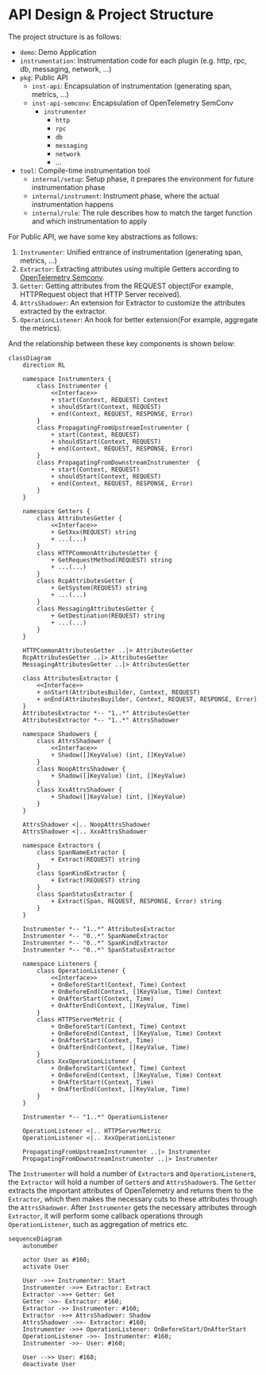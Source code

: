 # API Design & Project Structure

The project structure is as follows:

- `demo`: Demo Application
- `instrumentation`: Instrumentation code for each plugin (e.g. http, rpc, db, messaging, network, ...)
- `pkg`: Public API
    - `inst-api`: Encapsulation of instrumentation (generating span, metrics, ...)
    - `inst-api-semconv`: Encapsulation of OpenTelemetry SemConv
        - `instrumenter`
            - `http`
            - `rpc`
            - `db`
            - `messaging`
            - `network`
            - ...
- `tool`: Compile-time instrumentation tool
  - `internal/setup`: Setup phase, it prepares the environment for future instrumentation phase
  - `internal/instrument`: Instrument phase, where the actual instrumentation happens
  - `internal/rule`: The rule describes how to match the target function and which instrumentation to apply

For Public API, we have some key abstractions as follows:

1. `Instrumenter`: Unified entrance of instrumentation (generating span, metrics, ...)
2. `Extractor`: Extracting attributes using multiple Getters according to [OpenTelemetry Semconv](https://opentelemetry.io/docs/specs/semconv/).
3. `Getter`: Getting attributes from the REQUEST object(For example, HTTPRequest object that HTTP Server received).
4. `AttrsShadower`: An extension for Extractor to customize the attributes extracted by the extractor.
5. `OperationListener`: An hook for better extension(For example, aggregate the metrics).

And the relationship between these key components is shown below:

```mermaid
classDiagram
    direction RL

    namespace Instrumenters {
        class Instrumenter {
            <<Interface>>
            + start(Context, REQUEST) Context
            + shouldStart(Context, REQUEST)
            + end(Context, REQUEST, RESPONSE, Error)
        }
        class PropagatingFromUpstreamInstrumenter {
            + start(Context, REQUEST)
            + shouldStart(Context, REQUEST)
            + end(Context, REQUEST, RESPONSE, Error)
        }
        class PropagatingFromDownstreamInstrumenter  {
            + start(Context, REQUEST)
            + shouldStart(Context, REQUEST)
            + end(Context, REQUEST, RESPONSE, Error)
        }
    }

    namespace Getters {
        class AttributesGetter {
            <<Interface>>
            + GetXxx(REQUEST) string
            + ...(...)
        }
        class HTTPCommonAttributesGetter {
            + GetRequestMethod(REQUEST) string
            + ...(...)
        }
        class RcpAttributesGetter {
            + GetSystem(REQUEST) string
            + ...(...)
        }
        class MessagingAttributesGetter {
            + GetDestination(REQUEST) string
            + ...(...)
        }
    }

    HTTPCommonAttributesGetter ..|> AttributesGetter
    RcpAttributesGetter ..|> AttributesGetter
    MessagingAttributesGetter ..|> AttributesGetter

    class AttributesExtractor {
        <<Interface>>
        + onStart(AttributesBuilder, Context, REQUEST)
        + onEnd(AttributesBuyilder, Context, REQUEST, RESPONSE, Error)
    }
    AttributesExtractor *-- "1..*" AttributesGetter
    AttributesExtractor *-- "1..*" AttrsShadower

    namespace Shadowers {
        class AttrsShadower {
            <<Interface>>
            + Shadow([]KeyValue) (int, []KeyValue)
        }
        class NoopAttrsShadower {
            + Shadow([]KeyValue) (int, []KeyValue)
        }
        class XxxAttrsShadower {
            + Shadow([]KeyValue) (int, []KeyValue)
        }
    }

    AttrsShadower <|.. NoopAttrsShadower
    AttrsShadower <|.. XxxAttrsShadower

    namespace Extractors {
        class SpanNameExtractor {
            + Extract(REQUEST) string
        }
        class SpanKindExtractor {
            + Extract(REQUEST) string
        }
        class SpanStatusExtractor {
            + Extract(Span, REQUEST, RESPONSE, Error) string
        }
    }

    Instrumenter *-- "1..*" AttributesExtractor
    Instrumenter *-- "0..*" SpanNameExtractor
    Instrumenter *-- "0..*" SpanKindExtractor
    Instrumenter *-- "0..*" SpanStatusExtractor

    namespace Listeners {
        class OperationListener {
            <<Interface>>
            + OnBeforeStart(Context, Time) Context
            + OnBeforeEnd(Context, []KeyValue, Time) Context
            + OnAfterStart(Context, Time)
            + OnAfterEnd(Context, []KeyValue, Time)
        }
        class HTTPServerMetric {
            + OnBeforeStart(Context, Time) Context
            + OnBeforeEnd(Context, []KeyValue, Time) Context
            + OnAfterStart(Context, Time)
            + OnAfterEnd(Context, []KeyValue, Time)
        }
        class XxxOperationListener {
            + OnBeforeStart(Context, Time) Context
            + OnBeforeEnd(Context, []KeyValue, Time) Context
            + OnAfterStart(Context, Time)
            + OnAfterEnd(Context, []KeyValue, Time)
        }
    }

    Instrumenter *-- "1..*" OperationListener

    OperationListener <|.. HTTPServerMetric
    OperationListener <|.. XxxOperationListener

    PropagatingFromUpstreamInstrumenter ..|> Instrumenter
    PropagatingFromDownstreamInstrumenter ..|> Instrumenter
```

The `Instrumenter` will hold a number of `Extractor`s and `OperationListener`s, the `Extractor` will
hold a number of `Getter`s and `AttrsShadower`s. The `Getter` extracts the important attributes of
OpenTelemetry and returns them to the `Extractor`, which then makes the necessary cuts to these
attributes through the `AttrsShadower`. After `Instrumenter` gets the necessary attributes through
`Extractor`, it will perform some callback operations through `OperationListener`, such as
aggregation of metrics etc.

```mermaid
sequenceDiagram
    autonumber

    actor User as #160;
    activate User

    User ->>+ Instrumenter: Start
    Instrumenter ->>+ Extractor: Extract
    Extractor ->>+ Getter: Get
    Getter ->>- Extractor: #160;
    Extractor ->> Instrumenter: #160;
    Extractor ->>+ AttrsShadower: Shadow
    AttrsShadower ->>- Extractor: #160;
    Instrumenter ->>+ OperationListener: OnBeforeStart/OnAfterStart
    OperationListener ->>- Instrumenter: #160;
    Instrumenter ->>- User: #160;

    User -->> User: #160;
    deactivate User
```
